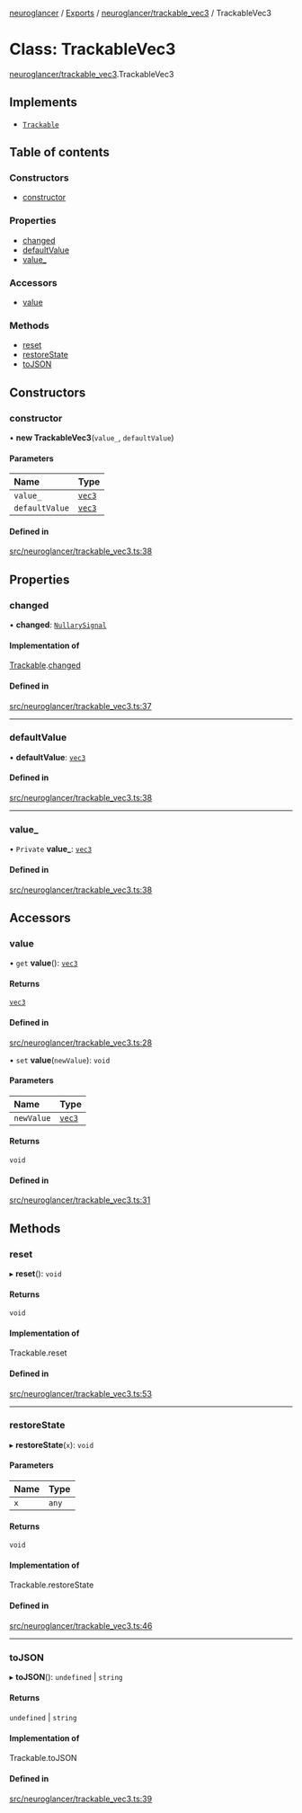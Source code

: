 [neuroglancer](../README.md) / [Exports](../modules.md) / [neuroglancer/trackable\_vec3](../modules/neuroglancer_trackable_vec3.md) / TrackableVec3

# Class: TrackableVec3

[neuroglancer/trackable_vec3](../modules/neuroglancer_trackable_vec3.md).TrackableVec3

## Implements

- [`Trackable`](../interfaces/neuroglancer_util_trackable.Trackable.md)

## Table of contents

### Constructors

- [constructor](neuroglancer_trackable_vec3.TrackableVec3.md#constructor)

### Properties

- [changed](neuroglancer_trackable_vec3.TrackableVec3.md#changed)
- [defaultValue](neuroglancer_trackable_vec3.TrackableVec3.md#defaultvalue)
- [value\_](neuroglancer_trackable_vec3.TrackableVec3.md#value_)

### Accessors

- [value](neuroglancer_trackable_vec3.TrackableVec3.md#value)

### Methods

- [reset](neuroglancer_trackable_vec3.TrackableVec3.md#reset)
- [restoreState](neuroglancer_trackable_vec3.TrackableVec3.md#restorestate)
- [toJSON](neuroglancer_trackable_vec3.TrackableVec3.md#tojson)

## Constructors

### constructor

• **new TrackableVec3**(`value_`, `defaultValue`)

#### Parameters

| Name | Type |
| :------ | :------ |
| `value_` | [`vec3`](neuroglancer_util_geom.vec3.md) |
| `defaultValue` | [`vec3`](neuroglancer_util_geom.vec3.md) |

#### Defined in

[src/neuroglancer/trackable_vec3.ts:38](https://github.com/ActiveBrainAtlas2/neuroglancer/blob/91617476/src/neuroglancer/trackable_vec3.ts#L38)

## Properties

### changed

• **changed**: [`NullarySignal`](neuroglancer_util_signal.NullarySignal.md)

#### Implementation of

[Trackable](../interfaces/neuroglancer_util_trackable.Trackable.md).[changed](../interfaces/neuroglancer_util_trackable.Trackable.md#changed)

#### Defined in

[src/neuroglancer/trackable_vec3.ts:37](https://github.com/ActiveBrainAtlas2/neuroglancer/blob/91617476/src/neuroglancer/trackable_vec3.ts#L37)

___

### defaultValue

• **defaultValue**: [`vec3`](neuroglancer_util_geom.vec3.md)

#### Defined in

[src/neuroglancer/trackable_vec3.ts:38](https://github.com/ActiveBrainAtlas2/neuroglancer/blob/91617476/src/neuroglancer/trackable_vec3.ts#L38)

___

### value\_

• `Private` **value\_**: [`vec3`](neuroglancer_util_geom.vec3.md)

#### Defined in

[src/neuroglancer/trackable_vec3.ts:38](https://github.com/ActiveBrainAtlas2/neuroglancer/blob/91617476/src/neuroglancer/trackable_vec3.ts#L38)

## Accessors

### value

• `get` **value**(): [`vec3`](neuroglancer_util_geom.vec3.md)

#### Returns

[`vec3`](neuroglancer_util_geom.vec3.md)

#### Defined in

[src/neuroglancer/trackable_vec3.ts:28](https://github.com/ActiveBrainAtlas2/neuroglancer/blob/91617476/src/neuroglancer/trackable_vec3.ts#L28)

• `set` **value**(`newValue`): `void`

#### Parameters

| Name | Type |
| :------ | :------ |
| `newValue` | [`vec3`](neuroglancer_util_geom.vec3.md) |

#### Returns

`void`

#### Defined in

[src/neuroglancer/trackable_vec3.ts:31](https://github.com/ActiveBrainAtlas2/neuroglancer/blob/91617476/src/neuroglancer/trackable_vec3.ts#L31)

## Methods

### reset

▸ **reset**(): `void`

#### Returns

`void`

#### Implementation of

Trackable.reset

#### Defined in

[src/neuroglancer/trackable_vec3.ts:53](https://github.com/ActiveBrainAtlas2/neuroglancer/blob/91617476/src/neuroglancer/trackable_vec3.ts#L53)

___

### restoreState

▸ **restoreState**(`x`): `void`

#### Parameters

| Name | Type |
| :------ | :------ |
| `x` | `any` |

#### Returns

`void`

#### Implementation of

Trackable.restoreState

#### Defined in

[src/neuroglancer/trackable_vec3.ts:46](https://github.com/ActiveBrainAtlas2/neuroglancer/blob/91617476/src/neuroglancer/trackable_vec3.ts#L46)

___

### toJSON

▸ **toJSON**(): `undefined` \| `string`

#### Returns

`undefined` \| `string`

#### Implementation of

Trackable.toJSON

#### Defined in

[src/neuroglancer/trackable_vec3.ts:39](https://github.com/ActiveBrainAtlas2/neuroglancer/blob/91617476/src/neuroglancer/trackable_vec3.ts#L39)
